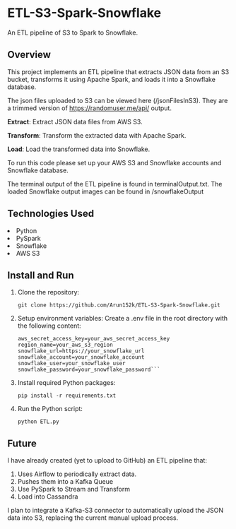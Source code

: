 # ETL-S3-Spark-Snowflake

An ETL pipeline of S3 to Spark to Snowflake.

## Overview
This project implements an ETL pipeline that extracts JSON data from an S3 bucket, transforms it using Apache Spark, and loads it into a Snowflake database. 

The json files uploaded to S3 can be viewed here (/jsonFilesInS3). They are a trimmed version of https://randomuser.me/api/ output.

<b>Extract</b>: Extract JSON data files from AWS S3.

<b>Transform</b>: Transform the extracted data with Apache Spark.

<b>Load</b>: Load the transformed data into Snowflake.

To run this code please set up your AWS S3 and Snowflake accounts and Snowflake database.

The terminal output of the ETL pipeline is found in terminalOutput.txt.
The loaded Snowflake output images can be found in /snowflakeOutput

## Technologies Used

<li> Python</li>
<li> PySpark </li>
<li> Snowflake </li>
<li> AWS S3 </li>

## Install and Run

1. Clone the repository:

    ```git clone https://github.com/Arun152k/ETL-S3-Spark-Snowflake.git```
2. Setup environment variables:
Create a .env file in the root directory with the following content:

    ```aws_access_key_id=your_aws_access_key_id
    aws_secret_access_key=your_aws_secret_access_key
    region_name=your_aws_s3_region
    snowflake_url=https://your_snowflake_url
    snowflake_account=your_snowflake_account
    snowflake_user=your_snowflake_user
    snowflake_password=your_snowflake_password```

3. Install required Python packages:

    ```pip install -r requirements.txt```

4. Run the Python script:

    ```python ETL.py```

## Future
I have already created (yet to upload to GitHub) an ETL pipeline that:
1. Uses Airflow to periodically extract data.
2. Pushes them into a Kafka Queue
3. Use PySpark to Stream and Transform
4. Load into Cassandra

I plan to integrate a Kafka-S3 connector to automatically upload the JSON data into S3, replacing the current manual upload process.
